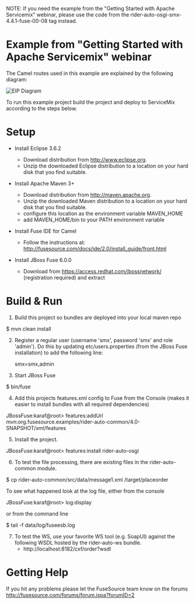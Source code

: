 NOTE: If you need the example from the "Getting Started with Apache Servicemix" 
webinar, please use the code from the rider-auto-osgi-smx-4.4.1-fuse-00-08 tag instead.



Example from "Getting Started with Apache Servicemix" webinar
========================================================

The Camel routes used in this example are explained by the following diagram:

![EIP Diagram](https://raw.github.com/FuseByExample/rider-auto-osgi/master/doc/EIP_Routes_Diagram.png)

To run this example project build the project and deploy to ServiceMix  
according to the steps below. 

Setup
==============================

- Install Eclipse 3.6.2
    - Download distribution from http://www.eclipse.org. 
    - Unzip the downloaded Eclipse distribution to a location on your hard disk 
    that you find suitable.

- Install Apache Maven 3+
    - Download distribution from http://maven.apache.org. 
    - Unzip the downloaded Maven distribution to a location on your hard disk
    that you find suitable.
    - configure this location as the environment variable MAVEN_HOME
    - add MAVEN_HOME/bin to your PATH environment variable

- Install Fuse IDE for Camel
    - Follow the instructions at: 
      http://fusesource.com/docs/ide/2.0/install_guide/front.html

- Install JBoss Fuse  6.0.0
    - Download from https://access.redhat.com/jbossnetwork/ (registration required) and extract

Build & Run
==============================

1) Build this project so bundles are deployed into your local maven repo

<project home> $ mvn clean install

2) Register a regular user (username 'smx', password 'smx' and role 'admin'). Do this by updating etc/users.properties (from the JBoss Fuse installation) to add the following line: 

    smx=smx,admin

3) Start JBoss Fuse

<JBoss Fuse home>  $ bin/fuse

4) Add this projects features.xml config to Fuse from the Console
   (makes it easier to install bundles with all required dependencies)

JBossFuse:karaf@root>  features:addUrl mvn:org.fusesource.examples/rider-auto-common/4.0-SNAPSHOT/xml/features

5) Install the project.

JBossFuse:karaf@root>  features:install rider-auto-osgi

6) To test the file processing, there are existing files in the
   rider-auto-common module.

<project home> $ cp rider-auto-common/src/data/message1.xml <JBoss Fuse home>/target/placeorder

   To see what happened look at the log file, either from the console

JBossFuse:karaf@root>  log:display

   or from the command line

<JBoss Fuse home> $ tail -f data/log/fuseesb.log

7) To test the WS, use your favorite WS tool (e.g. SoapUI) against the following
   WSDL hosted by the rider-auto-ws bundle.
   * http://localhost:8182/cxf/order?wsdl

Getting Help
============================

If you hit any problems please let the FuseSource team know on the forums
  http://fusesource.com/forums/forum.jspa?forumID=2
